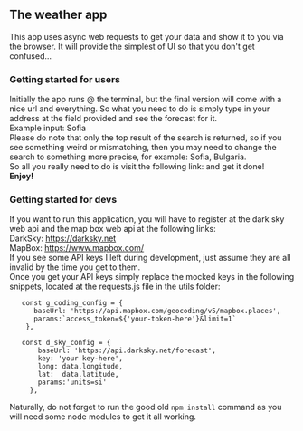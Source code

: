 ## The weather app
This app uses async web requests to get your data and show it to you via the browser. 
It will provide the simplest of UI so that you don't get confused... 

### Getting started for users
Initially the app runs @ the terminal, but the final version will come with a nice url and everything. 
So what you need to do is simply type in your address at the field provided and see the
forecast for it. 
<br>
Example input: Sofia
<br>
Please do note that only the top result of the search is returned, so if you see something
weird or mismatching, then you may need to change the search to something more precise,
for example: Sofia, Bulgaria. 
<br>
So all you really need to do is visit the following link: and get it done! 
<br>
<b>Enjoy!</b>

### Getting started for devs
If you want to run this application, you will have to register at the dark sky web api and the map box web
api at the following links: 
<br>
DarkSky: https://darksky.net
<br>
MapBox: https://www.mapbox.com/
<br> 
If you see some API keys I left during development, just assume they are all invalid by the time you get to them.
<br>
Once you get your API keys simply replace the mocked keys in the following snippets, 
located at the requests.js file in the utils folder: 
```
   const g_coding_config = {
      baseUrl: 'https://api.mapbox.com/geocoding/v5/mapbox.places',
      params:`access_token=${'your-token-here'}&limit=1`
    },
   
   const d_sky_config = {
       baseUrl: 'https://api.darksky.net/forecast',
       key: 'your key-here',
       long: data.longitude,
       lat:  data.latitude,
       params:'units=si'
     },
```
Naturally, do not forget to run the good old ``npm install`` command as you will 
need some node modules to get it all working. 
